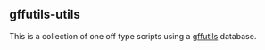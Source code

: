 ## gffutils-utils

This is a collection of one off type scripts using a [gffutils](https://github.com/daler/gffutils)
database.
